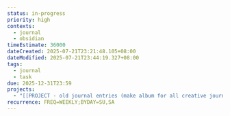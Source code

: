 ```yaml
---
status: in-progress
priority: high
contexts:
  - journal
  - obsidian
timeEstimate: 36000
dateCreated: 2025-07-21T23:21:48.105+08:00
dateModified: 2025-07-21T23:44:19.327+08:00
tags:
  - journal
  - task
due: 2025-12-31T23:59
projects:
  - "[[PROJECT - old journal entries (make album for all creative journal pages - INCLUDE ALL PAGES)]]"
recurrence: FREQ=WEEKLY;BYDAY=SU,SA
---
```


